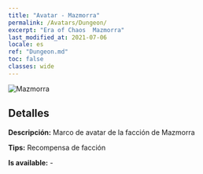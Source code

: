 ```yaml
---
title: "Avatar - Mazmorra"
permalink: /Avatars/Dungeon/
excerpt: "Era of Chaos  Mazmorra"
last_modified_at: 2021-07-06
locale: es
ref: "Dungeon.md"
toc: false
classes: wide
---
```

 ![Mazmorra](/images/a/avatarFrame_45.png)

## Detalles

 **Descripción:** Marco de avatar de la facción de Mazmorra 

 **Tips:** Recompensa de facción 

 **Is available:**  - 

